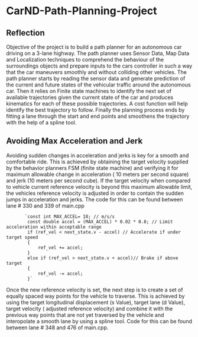 # CarND-Path-Planning-Project

## Reflection

Objective of the project is to build a path planner for an autonomous car driving on a 3-lane highway. The path planner uses Sensor Data, Map Data and Localization techniques to comprehend the behaviour of the surroundings objects and prepare inputs to the cars controller in such a way that the car maneuvers smoothly and without colliding other vehicles. The path planner starts by reading the sensor data and generate prediction of the current and future states of the vehicular traffic around the autonomous car. Then it relies on  Finite state machines to identify the next set of available trajectories given the current state of the car and produces kinematics for each of these possible trajectories. A cost function will help identify the best trajectory to follow. Finally the planning process ends by fitting a lane through the start and end points and smoothens the trajectory with the help of a spline tool.

## Avoiding Max Acceleration and Jerk

Avoiding sudden changes in acceleration and jerks is key for a smooth and comfortable ride. This is achieved by obtaining the target velocity supplied by the behavior planners FSM (finite state machine) and verifying it for maximum allowable change in acceleration ( 10 meters per second square) and jerk (10 meters per second cube). If the target velocity when compared to vehicle current reference velocity is beyond this maximum allowable limit, the vehicles reference velocity is adjusted in order to contain the sudden jumps in acceleration and jerks. The code for this can be found between lane # 330 and 339 of main.cpp


           `const int MAX_ACCEL= 10; // m/s/s
            const double accel = (MAX_ACCEL) * 0.02 * 0.8; // Limit acceleration within acceptable range
            if (ref_vel < next_state.v - accel) // Accelerate if under target speed
            {
                ref_vel += accel;
            }
            else if (ref_vel > next_state.v + accel)// Brake if above target
            {
                ref_vel -= accel;
            }`
  
  Once the new reference velocity is set, the next step is to create a set of equally spaced way points for the vehicle to traverse. This is achieved by using the target longitudinal displacement (s Value), target lane (d Value), target velocity ( adjusted reference velocity) and combine it with the previous way points that are not yet traversed by the vehicle and interopolate a smooth lane by using a spline tool. Code for this can be found between lane # 348 and 476 of main.cpp.
  
  
           











